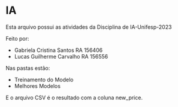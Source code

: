 # IA

Esta arquivo possui as atividades da Disciplina de IA-Unifesp-2023

Feito por: 
  - Gabriela Cristina Santos RA 156406
  - Lucas Guilherme Carvalho RA 156556

Nas pastas estão:
  - Treinamento do Modelo
  - Melhores Modelos

E o arquivo CSV é o resultado com a coluna new_price.
